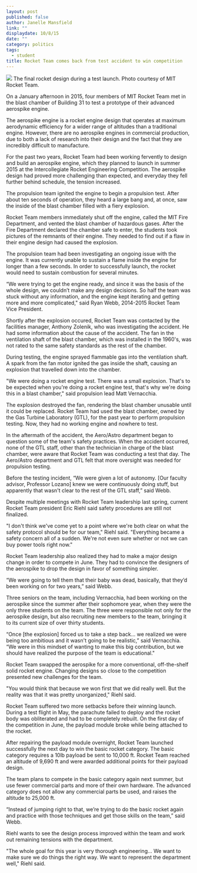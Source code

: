 ```yaml
---
layout: post
published: false
author: Janelle Mansfield
link: ""
displaydate: 10/8/15
date: ""
category: politics
tags: 
  - student
title: Rocket Team comes back from test accident to win competition
---
```





![](http://rocketteam.scripts.mit.edu/cms/wp-content/uploads/2013/11/launch.jpg)
The final rocket design during a test launch. Photo courtesy of MIT Rocket Team. 

On a January afternoon in 2015, four members of MIT Rocket Team met in the blast chamber of Building 31 to test a prototype of their advanced aerospike engine. 

The aerospike engine is a rocket engine design that operates at maximum aerodynamic efficiency for a wider range of altitudes than a traditional engine. However, there are no aerospike engines in commercial production, due to both a lack of research into their design and the fact that they are incredibly difficult to manufacture.

For the past two years, Rocket Team had been working fervently to design and build an aerospike engine, which they planned to launch in summer 2015 at the Intercollegiate Rocket Engineering Competition. The aerospike design had proved more challenging than expected, and everyday they fell further behind schedule, the tension increased. 

The propulsion team ignited the engine to begin a propulsion test. After about ten seconds of operation, they heard a large bang and, at once, saw the inside of the blast chamber filled with a fiery explosion. 

Rocket Team members immediately shut off the engine, called the MIT Fire Department, and vented the blast chamber of hazardous gases. After the Fire Department declared the chamber safe to enter, the students took pictures of the remnants of their engine. They needed to find out if a flaw in their engine design had caused the explosion. 

The propulsion team had been investigating an ongoing issue with the engine. It was currently unable to sustain a flame inside the engine for longer than a few seconds. In order to successfully launch, the rocket would need to sustain combustion for several minutes. 

“We were trying to get the engine ready, and since it was the basis of the whole design, we couldn’t make any design decisions. So half the team was stuck without any information, and the engine kept iterating and getting more and more complicated," said Ryan Webb, 2014-2015 Rocket Team Vice President. 

Shortly after the explosion occured, Rocket Team was contacted by the facilities manager, Anthony Zolenik, who was investigating the accident. He had some information about the cause of the accident. The fan in the ventilation shaft of the blast chamber, which was installed in the 1960's, was not rated to the same safety standards as the rest of the chamber.

During testing, the engine sprayed flammable gas into the ventilation shaft. A spark from the fan motor ignited the gas inside the shaft, causing an explosion that travelled down into the chamber. 

"We were doing a rocket engine test. There was a small explosion. That's to be expected when you're doing a rocket engine test, that's why we're doing this in a blast chamber," said propulsion lead Matt Vernacchia.

The explosion destroyed the fan, rendering the blast chamber unusable until it could be replaced. Rocket Team had used the blast chamber, owned by the Gas Turbine Laboratory (GTL), for the past year to perform propulsion testing. Now, they had no working engine and nowhere to test. 

In the aftermath of the accident, the Aero/Astro department began to question some of the team's safety practices. When the accident occurred, none of the GTL staff, other than the technician in charge of the blast chamber, were aware that Rocket Team was conducting a test that day. The Aero/Astro department and GTL felt that more oversight was needed for propulsion testing. 

Before the testing incident, “We were given a lot of autonomy. [Our faculty advisor, Professor Lozano] knew we were continuously doing stuff, but apparently that wasn't clear to the rest of the GTL staff,” said Webb. 

Despite multiple meetings with Rocket Team leadership last spring, current Rocket Team president Eric Riehl said safety procedures are still not finalized.

"I don't think we've come yet to a point where we're both clear on what the safety protocol should be for our team," Riehl said. "Everything became a safety concern all of a sudden. We're not even sure whether or not we can buy power tools right now." 

Rocket Team leadership also realized they had to make a major design change in order to compete in June. They had to convince the designers of the aerospike to drop the design in favor of something simpler. 

“We were going to tell them that their baby was dead, basically, that they’d been working on for two years,” said Webb.

Three seniors on the team, including Vernacchia, had been working on the aerospike since the summer after their sophomore year, when they were the only three students on the team. The three were responsible not only for the aerospike design, but also recruiting new members to the team, bringing it to its current size of over thirty students. 

“Once [the explosion] forced us to take a step back... we realized we were being too ambitious and it wasn't going to be realistic,” said Vernacchia. “We were in this mindset of wanting to make this big contribution, but we should have realized the purpose of the team is educational." 

Rocket Team swapped the aerospike for a more conventional, off-the-shelf solid rocket engine. Changing designs so close to the competition presented new challenges for the team. 

"You would think that because we won first that we did really well. But the reality was that it was pretty unorganized," Riehl said. 

Rocket Team suffered two more setbacks before their winning launch. During a test flight in May, the parachute failed to deploy and the rocket body was obliterated and had to be completely rebuilt. On the first day of the competition in June, the payload module broke while being attached to the rocket. 

After repairing the payload module overnight, Rocket Team launched successfully the next day to win the basic rocket category. The basic category requires a 10lb payload be sent to 10,000 ft. Rocket Team reached an altitude of 9,690 ft and were awarded additional points for their payload design. 

The team plans to compete in the basic category again next summer, but use fewer commercial parts and more of their own hardware. The advanced category does not allow any commercial parts be used, and raises the altitude to 25,000 ft. 

“Instead of jumping right to that, we’re trying to do the basic rocket again and practice with those techniques and get those skills on the team,” said Webb. 

Riehl wants to see the design process improved within the team and work out remaining tensions with the department.

"The whole goal for this year is very thorough engineering... We want to make sure we do things the right way. We want to represent the department well," Riehl said.
